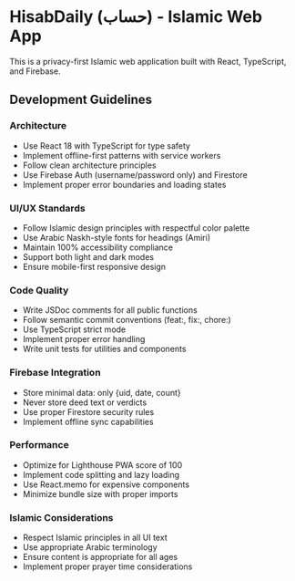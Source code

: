 <!-- Use this file to provide workspace-specific custom instructions to Copilot. For more details, visit https://code.visualstudio.com/docs/copilot/copilot-customization#_use-a-githubcopilotinstructionsmd-file -->

# HisabDaily (حساب) - Islamic Web App

This is a privacy-first Islamic web application built with React, TypeScript, and Firebase.

## Development Guidelines

### Architecture

- Use React 18 with TypeScript for type safety
- Implement offline-first patterns with service workers
- Follow clean architecture principles
- Use Firebase Auth (username/password only) and Firestore
- Implement proper error boundaries and loading states

### UI/UX Standards

- Follow Islamic design principles with respectful color palette
- Use Arabic Naskh-style fonts for headings (Amiri)
- Maintain 100% accessibility compliance
- Support both light and dark modes
- Ensure mobile-first responsive design

### Code Quality

- Write JSDoc comments for all public functions
- Follow semantic commit conventions (feat:, fix:, chore:)
- Use TypeScript strict mode
- Implement proper error handling
- Write unit tests for utilities and components

### Firebase Integration

- Store minimal data: only {uid, date, count}
- Never store deed text or verdicts
- Use proper Firestore security rules
- Implement offline sync capabilities

### Performance

- Optimize for Lighthouse PWA score of 100
- Implement code splitting and lazy loading
- Use React.memo for expensive components
- Minimize bundle size with proper imports

### Islamic Considerations

- Respect Islamic principles in all UI text
- Use appropriate Arabic terminology
- Ensure content is appropriate for all ages
- Implement proper prayer time considerations
